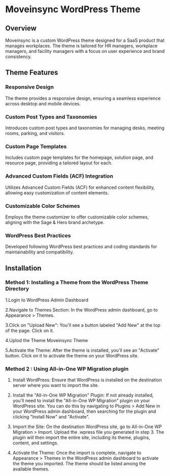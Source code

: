 # Moveinsync WordPress Theme

## Overview

Moveinsync is a custom WordPress theme designed for a SaaS product that manages workplaces. The theme is tailored for HR managers, workplace managers, and facility managers with a focus on user experience and brand consistency.

## Theme Features

### Responsive Design

The theme provides a responsive design, ensuring a seamless experience across desktop and mobile devices.

### Custom Post Types and Taxonomies

Introduces custom post types and taxonomies for managing desks, meeting rooms, parking, and visitors.

### Custom Page Templates

Includes custom page templates for the homepage, solution page, and resource page, providing a tailored layout for each.

### Advanced Custom Fields (ACF) Integration

Utilizes Advanced Custom Fields (ACF) for enhanced content flexibility, allowing easy customization of content elements.

### Customizable Color Schemes

Employs the theme customizer to offer customizable color schemes, aligning with the Sage & Hero brand archetype.

### WordPress Best Practices

Developed following WordPress best practices and coding standards for maintainability and compatibility.

## Installation


### Method 1: Installing a Theme from the WordPress Theme Directory
1.Login to WordPress Admin Dashboard

2.Navigate to Themes Section: In the WordPress admin dashboard, go to Appearance > Themes.

3.Click on "Upload New": You'll see a button labeled "Add New" at the top of the page. Click on it.

4.Uplod the Theme Moveinsync Theme

5.Activate the Theme: After the theme is installed, you'll see an "Activate" button. Click on it to activate the theme on your WordPress site.

### Method 2 : Using All-in-One WP Migration plugin

1. Install WordPress: Ensure that WordPress is installed on the destination server where you want to import the site.

2. Install the "All-in-One WP Migration" Plugin: If not already installed, you'll need to install the "All-in-One WP Migration" plugin on your WordPress site. You can do this by navigating to Plugins > Add New in your WordPress admin dashboard, then searching for the plugin and clicking "Install Now" and "Activate".

3. Import the Site: On the destination WordPress site, go to All-in-One WP Migration > Import. Upload the .wpress file you generated in step 3. The plugin will then import the entire site, including its theme, plugins, content, and settings.

4. Activate the Theme: Once the import is complete, navigate to Appearance > Themes in the WordPress admin dashboard to activate the theme you imported. The theme should be listed among the available themes.


